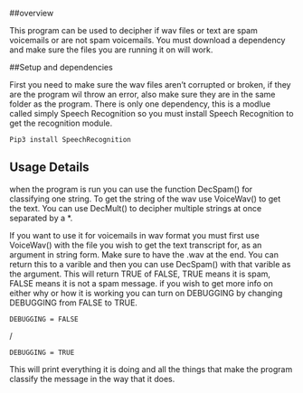 
##overview

This program can be used to decipher if wav files or text are spam voicemails or are not spam voicemails.
You must download a dependency and make sure the files you are running it on will work.

##Setup and dependencies

First you need to make sure the wav files aren’t corrupted or broken, if they are the program wil throw
an error, also make sure they are in the same folder as the program. There is only one dependency, this
is a modlue called simply Speech Recognition so you must install Speech Recognition to get the recognition
module.

    Pip3 install SpeechRecognition 

## Usage Details

when the program is run you can use the function DecSpam() for classifying one string. To get the string
of the wav use VoiceWav() to get the text. You can use DecMult() to decipher multiple strings at once
separated by a *.

If you want to use it for voicemails in wav format you must first use VoiceWav() with
the file you wish to get the text transcript for, as an argument in string form. Make sure to have
the .wav at the end. You can return this to a varible and then you can use DecSpam() with that varible
as the argument. This will return TRUE of FALSE, TRUE means it is spam, FALSE means it is not a spam
message. if you wish to get more info on either why or how it is working you can turn on DEBUGGING by
changing DEBUGGING from FALSE to TRUE.

    DEBUGGING = FALSE

/ 

    DEBUGGING = TRUE

This will print everything it is doing and all the things that
make the program classify the message in the way that it does. 
